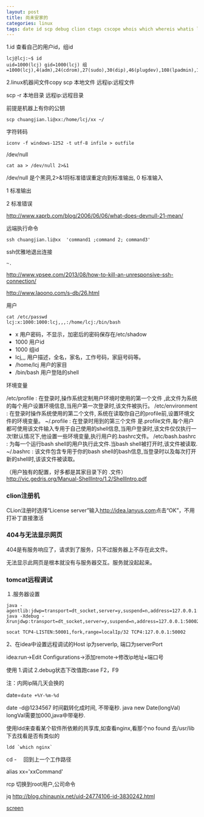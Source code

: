 ```yaml
---
layout: post
title: 尚未安家的
categories: linux
tags: date id scp debug clion ctags cscope whois which whereis whatis ldd screen sublime
---
```


1.id
查看自己的用户id，组id

    lcj@lcj:~$ id
    uid=1000(lcj) gid=1000(lcj) 组=1000(lcj),4(adm),24(cdrom),27(sudo),30(dip),46(plugdev),108(lpadmin),124(sambashare),129(docker)

2.linux机器间文件copy
scp 本地文件 远程ip:远程文件

scp  -r 本地目录 远程ip:远程目录

前提是机器上有你的公钥

    scp chuangjian.li@xx:/home/lcj/xx ~/

字符转码

    iconv -f windows-1252 -t utf-8 infile > outfile

/dev/null

    cat aa > /dev/null 2>&1

/dev/null 是个黑洞,2>&1将标准错误重定向到标准输出,
0 标准输入

1 标准输出

2 标准错误

http://www.xaprb.com/blog/2006/06/06/what-does-devnull-21-mean/

远端执行命令

    ssh chuangjian.li@xx  'command1 ;command 2; command3'
    
ssh优雅地退出连接

`~.`

<http://www.vpsee.com/2013/08/how-to-kill-an-unresponsive-ssh-connection/>

http://www.laoono.com/s-db/26.html

用户

    cat /etc/passwd
    lcj:x:1000:1000:lcj,,,:/home/lcj:/bin/bash

*    x         用户密码，不显示，加密后的密码保存在/etc/shadow
*    1000      用户id
*    1000      组id
*    lcj,,,    用户描述，全名，家名，工作号码，家庭号码等。
*    /home/lcj 用户的家目
*    /bin/bash 用户登陆的shell

环境变量

/etc/profile : 在登录时,操作系统定制用户环境时使用的第一个文件 ,此文件为系统的每个用户设置环境信息,当用户第一次登录时,该文件被执行。
/etc/environment : 在登录时操作系统使用的第二个文件, 系统在读取你自己的profile前,设置环境文件的环境变量。
~/.profile :  在登录时用到的第三个文件 是.profile文件,每个用户都可使用该文件输入专用于自己使用的shell信息,当用户登录时,该文件仅仅执行一次!默认情况下,他设置一些环境变量,执行用户的.bashrc文件。
/etc/bash.bashrc : 为每一个运行bash shell的用户执行此文件.当bash shell被打开时,该文件被读取.
~/.bashrc : 该文件包含专用于你的bash shell的bash信息,当登录时以及每次打开新的shell时,该该文件被读取。

（用户独有的配置，好多都是其家目录下的    .文件）
http://vic.gedris.org/Manual-ShellIntro/1.2/ShellIntro.pdf

### clion注册机
CLion注册时选择“License server”输入<http://idea.lanyus.com>点击“OK”，不用打补丁直接激活


### 404与无法显示网页
404是有服务响应了，请求到了服务，只不过服务器上不存在此文件。

无法显示此网页是根本就没有与服务器交互。服务就没起起来。

### tomcat远程调试

１.服务器设置

    java -agentlib:jdwp=transport=dt_socket,server=y,suspend=n,address=127.0.0.1:50002
    java -Xdebug -Xrunjdwp:transport=dt_socket,server=y,suspend=n,address=127.0.0.1:50002

    socat TCP4-LISTEN:50001,fork,range=localIp/32 TCP4:127.0.0.1:50002

2、在idea中设置远程调试的Host ip为serverIp, 端口为serverPort

idea:run->Edit Configurations->添加remote->修改ip地址+端口号

使用
1.调试  2.debug状态下改值跑case      F2，F9

注：内网ip隔几天会换的
    
date=`date +%Y-%m-%d`

date -d@1234567 时间戳转化成时间, 不带毫秒. java new Date(longVal) longVal需要加000,java中带毫秒.

使用ldd来查看某个软件所依赖的共享库,如查看nginx,看那个no found 去/usr/lib下去找看是否有类似的

    ldd `which nginx`

cd - 　回到上一个工作路径

alias xx='xxCommand'

rcp 切换到root用户,公司命令

jq <http://blog.chinaunix.net/uid-24774106-id-3830242.html>
 
[screen](http://www.ibm.com/developerworks/cn/linux/l-cn-screen/)